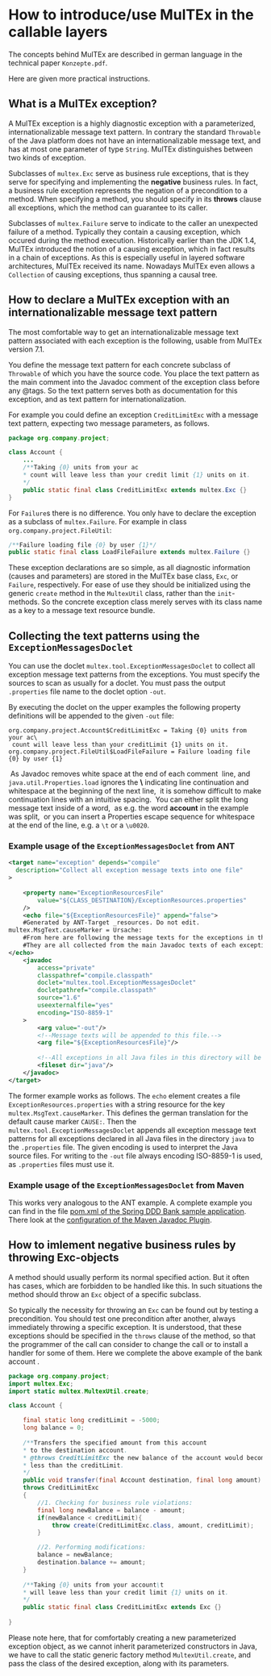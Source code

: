 # How to introduce/use MulTEx in the callable layers

The concepts behind MulTEx are described in german language 
in the technical paper `Konzepte.pdf`.

Here are given more practical instructions.

## What is a MulTEx exception?

A MulTEx exception is a highly diagnostic exception
with a parameterized, internationalizable message text pattern.
In contrary the standard `Throwable` of the Java platform
does not have an internationalizable message text,
and has at most one parameter of type `String`.
MulTEx distinguishes between two kinds of exception.

Subclasses of `multex.Exc` serve as business rule exceptions,
that is they serve for specifying and implementing
the **negative** business rules.
In fact, a business rule exception represents the negation of a precondition to a method.
When specifying a method, you should specify in its **throws** clause
all exceptions, which the method can guarantee to its caller.

Subclasses of `multex.Failure` serve to indicate to the caller an unexpected failure of a method.
Typically they contain a causing exception, which occured during the method execution.
Historically earlier than the JDK 1.4, MulTEx introduced the notion of a causing exception,
which in fact results in a chain of exceptions.
As this is especially useful in layered software architectures,
MulTEx received its name.
Nowadays MulTEx even allows a `Collection` of causing exceptions,
thus spanning a causal tree.

## How to declare a MulTEx exception with an internationalizable message text pattern

The most comfortable way to get an internationalizable message text pattern
associated with each exception is the following, usable from MulTEx version 7.1.

You define the message text pattern for each concrete subclass of `Throwable`
of which you have the source code.
You place the text pattern as the main comment 
into the Javadoc comment of the exception class before any @tags.
So the text pattern serves both as documentation for this exception,
and as text pattern for internationalization.

For example you could define an exception `CreditLimitExc` with a message text pattern,
expecting two message parameters, as follows.
```Java
package org.company.project;

class Account {
    ...
    /**Taking {0} units from your ac
    * count will leave less than your credit limit {1} units on it.
    */
    public static final class CreditLimitExc extends multex.Exc {}    
}
```

For `Failure`s there is no difference.
You only have to declare the exception as a subclass of `multex.Failure`.
For example in class `org.company.project.FileUtil`:
```Java
/**Failure loading file {0} by user {1}*/
public static final class LoadFileFailure extends multex.Failure {}
```
These exception declarations are so simple,
as all diagnostic information (causes and parameters)
are stored in the MulTEx base class, `Exc`, or `Failure`, respectively.
For ease of use they should be initialized using the generic `create` method
in the `MultexUtil` class, rather than the `init`-methods.
So the concrete exception class merely serves with its class name
as a key to a message text resource bundle.

## Collecting the text patterns using the `ExceptionMessagesDoclet`

You can use the doclet `multex.tool.ExceptionMessagesDoclet`
to collect all exception message text patterns from the exceptions.
You must specify the sources to scan as usually for a doclet.
You must pass the output `.properties` file name to the doclet option `-out`.

By executing the doclet on the upper examples
the following property definitions will be appended to the given `-out` file:
```
org.company.project.Account$CreditLimitExc = Taking {0} units from your ac\
 count will leave less than your creditLimit {1} units on it.
org.company.project.FileUtil$LoadFileFailure = Failure loading file {0} by user {1}
```
​    As Javadoc removes white space at the end of each comment
​    line, and `java.util.Properties.load` ignores the **&bsol;**
​    indicating line continuation and whitespace at the beginning of the next line,
​    it is somehow difficult to make continuation lines with an intuitive spacing.
​    You can either split the long message text inside of a word,
​    as e.g. the word **account** in the example was split,
​    or you can insert a Properties escape sequence for whitespace
​    at the end of the line, e.g. a `\t` or a `\u0020`.

### Example usage of the `ExceptionMessagesDoclet` from ANT
```XML
<target name="exception" depends="compile" 
  description="Collect all exception message texts into one file"
>
    
    <property name="ExceptionResourcesFile" 
        value="${CLASS_DESTINATION}/ExceptionResources.properties"
    />
    <echo file="${ExceptionResourcesFile}" append="false">
    #Generated by ANT-Target _resources. Do not edit.
multex.MsgText.causeMarker = Ursache: 
    #From here are following the message texts for the exceptions in the software system.
    #They are all collected from the main Javadoc texts of each exception declaration.
</echo>
    <javadoc
        access="private"
        classpathref="compile.classpath"
        doclet="multex.tool.ExceptionMessagesDoclet"
        docletpathref="compile.classpath"
        source="1.6"
        useexternalfile="yes"
        encoding="ISO-8859-1"
    >
        <arg value="-out"/> 
        <!--Message texts will be appended to this file.-->
        <arg file="${ExceptionResourcesFile}"/>
        
        <!--All exceptions in all Java files in this directory will be processed.-->
        <fileset dir="java"/>
    </javadoc>
</target>
```

The former example works as follows. 
The `echo` element creates a file `ExceptionResources.properties`
with a string resource for the key `multex.MsgText.causeMarker`.
This defines the german translation for the default cause marker `CAUSE:`.
Then the `multex.tool.ExceptionMessagesDoclet` appends
all exception message text patterns for all exceptions
declared in all Java files in the directory `java` to the `.properties` file.
The given encoding is used to interpret the Java source files.
For writing to the `-out` file always encoding ISO-8859-1 is used,
as `.properties` files must use it.

### Example usage of the `ExceptionMessagesDoclet` from Maven
This works very analogous to the ANT example.
A complete example you can find in the file 
[pom.xml of the Spring DDD Bank sample application](https://github.com/christophknabe/spring-ddd-bank/blob/master/pom.xml).
There look at the [configuration of the Maven Javadoc Plugin](https://github.com/christophknabe/spring-ddd-bank/blob/master/pom.xml#L103).



## How to imlement negative business rules by throwing      Exc-objects

A method should usually perform its normal specified action.
But it often has cases, which are forbidden to be handled like this.
In such situations the method should throw an `Exc` object of a specific subclass.

So typically the necessity for throwing an `Exc` can be found out by testing a precondition.
You should test one precondition after another,
always immediately throwing a specific exception.
It is understood, that these exceptions should be specified in the `throws` clause of the method,
so that the programmer of the call can consider to change the call
or to install a handler for some of them.
Here we complete the above example of the bank account .
```Java
package org.company.project;
import multex.Exc;
import static multex.MultexUtil.create;

class Account {

    final static long creditLimit = -5000;
    long balance = 0;
    
    /**Transfers the specified amount from this account 
    * to the destination account.
    * @throws CreditLimitExc the new balance of the account would become 
    * less than the creditLimit.
    */
    public void transfer(final Account destination, final long amount)
    throws CreditLimitExc 
    {
        //1. Checking for business rule violations:
        final long newBalance = balance - amount;
        if(newBalance < creditLimit){
            throw create(CreditLimitExc.class, amount, creditLimit);
        }

        //2. Performing modifications:
        balance = newBalance;
        destination.balance += amount; 
    }
    
    /**Taking {0} units from your account\t
    * will leave less than your credit limit {1} units on it.
    */
    public static final class CreditLimitExc extends Exc {}
    
}
```
Please note here, that for comfortably creating a new parameterized exception object,
as we cannot inherit parameterized constructors in Java,
we have to call the static generic factory method `MultexUtil.create`,
and pass the class of the desired exception, along with its parameters.